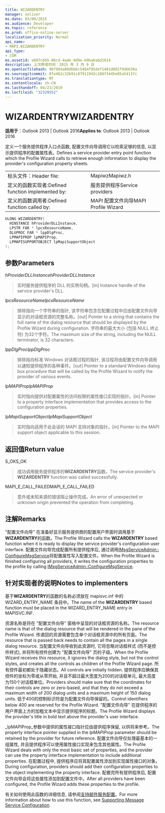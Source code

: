 ```yaml
---
title: WIZARDENTRY
manager: soliver
ms.date: 03/09/2015
ms.audience: Developer
ms.topic: reference
ms.prod: office-online-server
localization_priority: Normal
api_name:
- MAPI.WIZARDENTRY
api_type:
- COM
ms.assetid: e807c6b5-06cd-4ade-9d9e-69ba6abd1614
description: 上次修改时间：2015 年 3 月 9 日
ms.openlocfilehash: 907984a80dbb6c5464f95def1481d002f9d6638a
ms.sourcegitcommit: 8fe462c32b91c87911942c188f3445e85a54137c
ms.translationtype: MT
ms.contentlocale: zh-CN
ms.lasthandoff: 04/23/2019
ms.locfileid: "32329552"
---
```

# <a name="wizardentry"></a><span data-ttu-id="62b4a-103">WIZARDENTRY</span><span class="sxs-lookup"><span data-stu-id="62b4a-103">WIZARDENTRY</span></span>

  
  
<span data-ttu-id="62b4a-104">**适用于**：Outlook 2013 | Outlook 2016</span><span class="sxs-lookup"><span data-stu-id="62b4a-104">**Applies to**: Outlook 2013 | Outlook 2016</span></span> 
  
<span data-ttu-id="62b4a-105">定义一个服务提供程序入口点函数, 配置文件向导调用它以检索足够的信息, 以显示提供程序的配置属性表。</span><span class="sxs-lookup"><span data-stu-id="62b4a-105">Defines a service provider entry point function which the Profile Wizard calls to retrieve enough information to display the provider's configuration property sheets.</span></span> 
  
|||
|:-----|:-----|
|<span data-ttu-id="62b4a-106">标头文件：</span><span class="sxs-lookup"><span data-stu-id="62b4a-106">Header file:</span></span>  <br/> |<span data-ttu-id="62b4a-107">Mapiwz</span><span class="sxs-lookup"><span data-stu-id="62b4a-107">Mapiwz.h</span></span>  <br/> |
|<span data-ttu-id="62b4a-108">定义的函数实现者:</span><span class="sxs-lookup"><span data-stu-id="62b4a-108">Defined function implemented by:</span></span>  <br/> |<span data-ttu-id="62b4a-109">服务提供程序</span><span class="sxs-lookup"><span data-stu-id="62b4a-109">Service providers</span></span>  <br/> |
|<span data-ttu-id="62b4a-110">定义的函数调用者:</span><span class="sxs-lookup"><span data-stu-id="62b4a-110">Defined function called by:</span></span>  <br/> |<span data-ttu-id="62b4a-111">MAPI 配置文件向导</span><span class="sxs-lookup"><span data-stu-id="62b4a-111">MAPI Profile Wizard</span></span>  <br/> |
   
```cpp
ULONG WIZARDENTRY(
  HINSTANCE hProviderDLLInstance,
  LPSTR FAR * lpcsResourceName,
  DLGPROC FAR * lppDlgProc,
  LPMAPIPROP lpMAPIProp,
  LPMAPISUPPORTOBJECT lpMapiSupportObject
);
```

## <a name="parameters"></a><span data-ttu-id="62b4a-112">参数</span><span class="sxs-lookup"><span data-stu-id="62b4a-112">Parameters</span></span>

 <span data-ttu-id="62b4a-113">_hProviderDLLInstance_</span><span class="sxs-lookup"><span data-stu-id="62b4a-113">_hProviderDLLInstance_</span></span>
  
> <span data-ttu-id="62b4a-114">实时服务提供程序的 DLL 的实例句柄。</span><span class="sxs-lookup"><span data-stu-id="62b4a-114">[in] Instance handle of the service provider's DLL.</span></span> 
    
 <span data-ttu-id="62b4a-115">_lpcsResourceName_</span><span class="sxs-lookup"><span data-stu-id="62b4a-115">_lpcsResourceName_</span></span>
  
> <span data-ttu-id="62b4a-116">排除指向一个字符串的指针, 该字符串包含在配置过程中应由配置文件向导显示的对话框资源的完整名称。</span><span class="sxs-lookup"><span data-stu-id="62b4a-116">[out] Pointer to a string that contains the full name of the dialog resource that should be displayed by the Profile Wizard during configuration.</span></span> <span data-ttu-id="62b4a-117">字符串的最大大小 (包括 NULL 终止符) 为32个字符。</span><span class="sxs-lookup"><span data-stu-id="62b4a-117">The maximum size of the string, including the NULL terminator, is 32 characters.</span></span> 
    
 <span data-ttu-id="62b4a-118">_lppDlgProc_</span><span class="sxs-lookup"><span data-stu-id="62b4a-118">_lppDlgProc_</span></span>
  
> <span data-ttu-id="62b4a-119">排除指向标准 Windows 对话框过程的指针, 该过程将由配置文件向导调用以通知提供程序的各种事件。</span><span class="sxs-lookup"><span data-stu-id="62b4a-119">[out] Pointer to a standard Windows dialog box procedure that will be called by the Profile Wizard to notify the provider of various events.</span></span> 
    
 <span data-ttu-id="62b4a-120">_lpMAPIProp_</span><span class="sxs-lookup"><span data-stu-id="62b4a-120">_lpMAPIProp_</span></span>
  
> <span data-ttu-id="62b4a-121">实时指向提供对配置属性的访问权限的属性接口实现的指针。</span><span class="sxs-lookup"><span data-stu-id="62b4a-121">[in] Pointer to a property interface implementation that provides access to the configuration properties.</span></span> 
    
 <span data-ttu-id="62b4a-122">_lpMapiSupportObject_</span><span class="sxs-lookup"><span data-stu-id="62b4a-122">_lpMapiSupportObject_</span></span>
  
> <span data-ttu-id="62b4a-123">实时指向适用于此会话的 MAPI 支持对象的指针。</span><span class="sxs-lookup"><span data-stu-id="62b4a-123">[in] Pointer to the MAPI support object applicable to this session.</span></span>
    
## <a name="return-value"></a><span data-ttu-id="62b4a-124">返回值</span><span class="sxs-lookup"><span data-stu-id="62b4a-124">Return value</span></span>

<span data-ttu-id="62b4a-125">S_OK</span><span class="sxs-lookup"><span data-stu-id="62b4a-125">S_OK</span></span> 
  
> <span data-ttu-id="62b4a-126">成功调用服务提供程序的**WIZARDENTRY**函数。</span><span class="sxs-lookup"><span data-stu-id="62b4a-126">The service provider's **WIZARDENTRY** function was called successfully.</span></span> 
    
<span data-ttu-id="62b4a-127">MAPI_E_CALL_FAILED</span><span class="sxs-lookup"><span data-stu-id="62b4a-127">MAPI_E_CALL_FAILED</span></span> 
  
> <span data-ttu-id="62b4a-128">意外或未知来源的错误阻止操作完成。</span><span class="sxs-lookup"><span data-stu-id="62b4a-128">An error of unexpected or unknown origin prevented the operation from completing.</span></span>
    
## <a name="remarks"></a><span data-ttu-id="62b4a-129">注解</span><span class="sxs-lookup"><span data-stu-id="62b4a-129">Remarks</span></span>

<span data-ttu-id="62b4a-130">"配置文件向导" 在准备好显示服务提供商的配置用户界面时调用基于**WIZARDENTRY**的函数。</span><span class="sxs-lookup"><span data-stu-id="62b4a-130">The Profile Wizard calls the **WIZARDENTRY** based function when it is ready to display the service provider's configuration user interface.</span></span> <span data-ttu-id="62b4a-131">配置文件向导完成配置所有提供程序后, 通过调用[IMsgServiceAdmin:: ConfigureMsgService](imsgserviceadmin-configuremsgservice.md)将配置属性写入配置文件。</span><span class="sxs-lookup"><span data-stu-id="62b4a-131">When the Profile Wizard is finished configuring all providers, it writes the configuration properties to the profile by calling [IMsgServiceAdmin::ConfigureMsgService](imsgserviceadmin-configuremsgservice.md).</span></span> 
  
## <a name="notes-to-implementers"></a><span data-ttu-id="62b4a-132">针对实现者的说明</span><span class="sxs-lookup"><span data-stu-id="62b4a-132">Notes to implementers</span></span>

<span data-ttu-id="62b4a-133">基于**WIZARDENTRY**的函数的名称必须放在 mapisvc.inf 中的 WIZARD_ENTRY_NAME 条目中。</span><span class="sxs-lookup"><span data-stu-id="62b4a-133">The name of the **WIZARDENTRY** based function must be placed in the WIZARD_ENTRY_NAME entry in MAPISVC.INF.</span></span> 
  
<span data-ttu-id="62b4a-134">资源名称是将在 "配置文件向导" 窗格中呈现的对话框资源的名称。</span><span class="sxs-lookup"><span data-stu-id="62b4a-134">The resource name is that of the dialog resource that will be rendered in the pane of the Profile Wizard.</span></span> <span data-ttu-id="62b4a-135">传递回的资源需要包含单个对话框资源中的所有页面。</span><span class="sxs-lookup"><span data-stu-id="62b4a-135">The resource that is passed back needs to contain all the pages in a single dialog resource.</span></span> <span data-ttu-id="62b4a-136">当配置文件向导收到此资源时, 它将忽略对话框样式 (而不是控件样式), 并将所有控件创建为 "配置文件向导" 页的子级。</span><span class="sxs-lookup"><span data-stu-id="62b4a-136">When the Profile Wizard receives this resource, it ignores the dialog style, but not the control styles, and creates all the controls as children of the Profile Wizard page.</span></span> <span data-ttu-id="62b4a-137">所有控件最初都处于隐藏状态。</span><span class="sxs-lookup"><span data-stu-id="62b4a-137">All controls are initially hidden.</span></span> <span data-ttu-id="62b4a-138">提供程序应确保其控件的坐标为零或从零开始, 并且不超过最大宽度为200的对话框单元, 最大高度为150个对话框单位。</span><span class="sxs-lookup"><span data-stu-id="62b4a-138">Providers should make sure that the coordinates for their controls are zero or zero-based, and that they do not exceed a maximum width of 200 dialog units and a maximum height of 150 dialog units.</span></span> <span data-ttu-id="62b4a-139">低于400的控制标识符是为配置文件向导保留的。</span><span class="sxs-lookup"><span data-stu-id="62b4a-139">Control identifiers below 400 are reserved for the Profile Wizard.</span></span> <span data-ttu-id="62b4a-140">"配置文件向导" 在提供程序的用户界面上方的加粗文本中显示提供程序的标题。</span><span class="sxs-lookup"><span data-stu-id="62b4a-140">The Profile Wizard displays the provider's title in bold text above the provider's user interface.</span></span> 
  
<span data-ttu-id="62b4a-141">_lpMAPIProp_参数中提供的属性接口指针应由提供程序保留, 以供将来参考。</span><span class="sxs-lookup"><span data-stu-id="62b4a-141">The property interface pointer supplied in the  _lpMAPIProp_ parameter should be retained by the provider for future reference.</span></span> <span data-ttu-id="62b4a-142">配置文件向导仅处理最基本的一组属性, 并且提供程序可以使用属性接口实现来包含其他属性。</span><span class="sxs-lookup"><span data-stu-id="62b4a-142">The Profile Wizard deals with only the most basic set of properties, and the provider can use the property interface implementation to include additional properties.</span></span> <span data-ttu-id="62b4a-143">在配置过程中, 提供程序应将其配置属性添加到实现属性接口的对象。</span><span class="sxs-lookup"><span data-stu-id="62b4a-143">During configuration, providers should add their configuration properties to the object implementing the property interface.</span></span> <span data-ttu-id="62b4a-144">配置完所有提供程序后, 配置文件向导会将这些属性添加到配置文件中。</span><span class="sxs-lookup"><span data-stu-id="62b4a-144">After all providers have been configured, the Profile Wizard adds these properties to the profile.</span></span> 
  
<span data-ttu-id="62b4a-145">有关如何使用此函数的详细信息, 请参阅[支持邮件服务配置](supporting-message-service-configuration.md)。</span><span class="sxs-lookup"><span data-stu-id="62b4a-145">For more information about how to use this function, see [Supporting Message Service Configuration](supporting-message-service-configuration.md).</span></span> 
  

